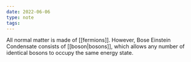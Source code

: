```yaml
---
date: 2022-06-06
type: note  
tags: 
---
```


All normal matter is made of [[fermions]]. However, Bose Einstein Condensate consists of [[boson|bosons]], which allows any number of identical bosons to occupy the same energy state.
